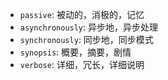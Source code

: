 - `passive`: 被动的，消极的，记忆
- `asynchronously`: 异步地，异步处理
- `synchronously`: 同步地，同步模式
- `synopsis`: 概要，摘要，剧情
- `verbose`: 详细，冗长，详细说明
